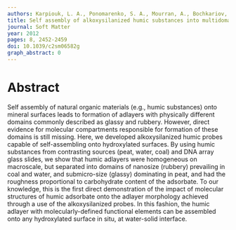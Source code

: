 ```yaml
---
authors: Karpiouk, L. A., Ponomarenko, S. A., Mourran, A., Bochkariov, D., Muzafarov, A. M., Hatfield, K., Perminova, I. V.
title: Self assembly of alkoxysilanized humic substances into multidomain adlayers at water-solid interface -  linking surface morphology to molecular structures of adsorbate
journal: Soft Matter
year: 2012
pages: 8, 2452-2459
doi: 10.1039/c2sm06582g
graph_abstract: 0
---
```


# Abstract 

 Self assembly of natural organic materials (e.g., humic substances) onto mineral surfaces leads to formation of adlayers with physically different domains commonly described as glassy and rubbery. However, direct evidence for molecular compartments responsible for formation of these domains is still missing. Here, we developed alkoxysilanized humic probes capable of self-assembling onto hydroxylated surfaces. By using humic substances from contrasting sources (peat, water, coal) and DNA array glass slides, we show that humic adlayers were homogeneous on macroscale, but separated into domains of nanosize (rubbery) prevailing in coal and water, and submicro-size (glassy) dominating in peat, and had the roughness proportional to carbohydrate content of the adsorbate. To our knowledge, this is the first direct demonstration of the impact of molecular structures of humic adsorbate onto the adlayer morphology achieved through a use of the alkoxysilanized probes. In this fashion, the humic adlayer with molecularly-defined functional elements can be assembled onto any hydroxylated surface in situ, at water-solid interface.